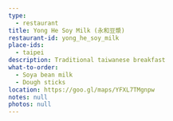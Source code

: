 ```yaml
---
type: 
  - restaurant
title: Yong He Soy Milk (永和豆漿)
restaurant-id: yong_he_soy_milk
place-ids:
  - taipei
description: Traditional taiwanese breakfast
what-to-order:
  - Soya bean milk
  - Dough sticks
location: https://goo.gl/maps/YFXL7TMgnpw
notes: null
photos: null
---
```

